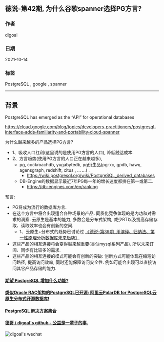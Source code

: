 ## 德说-第42期, 为什么谷歌spanner选择PG方言?         
            
### 作者            
digoal            
            
### 日期            
2021-10-14             
            
### 标签            
PostgreSQL , google , spanner     
            
----            
            
## 背景     
PostgreSQL has emerged as the “API” for operational databases  
  
https://cloud.google.com/blog/topics/developers-practitioners/postgresql-interface-adds-familiarity-and-portability-cloud-spanner  
  
为什么越来越多的产品选择PG方言?   
- 1、吸收人口红利(这里说的是使用PG方言的人口), 降低触达成本.    
- 2、方言趋势(使用PG方言的人口正在越来越多),   
    - pg, cockroachdb, yugabytedb, pg衍生品(pg-xc, gpdb, hawq, agensgraph, redshift, citus , ... ...) .   
        - https://wiki.postgresql.org/wiki/PostgreSQL_derived_databases  
    - DB-Engine的数据显示最近7年PG每一年的增长速度都排在第一或第二.   
        - https://db-engines.com/en/ranking   
  
预言:   
- PG将成为流行的数据库方言.   
- 在这个方言中将会出现适合各种场景的产品. 同质化竞争体现的是内功和对需求的洞察. 云原生是基本的能力, 多数会是分布式架构, 减少RT以及提高存储存取、读取效率也会有创新的空间.   
    - 1、云原生+分布式的趋势已讨论过 [《德说-第39期, 用演绎、归纳法、第一性原理分析数据库未来趋势》](../202110/20211012_01.md)    
- 这些产品的相互连接将会变得越来越重要(类似mysql系列产品). 所以未来订阅、同步有比较多的需求.   
- 这些产品的相互连接的模式可能会有创新的突破: 创新方式可能体现在缩短访问路径, 提高访问效率, 同时还能保障访问安全性.  例如可能会出现可以直接访问其它产品存储的能力.    
  
  
    
  
#### [期望 PostgreSQL 增加什么功能?](https://github.com/digoal/blog/issues/76 "269ac3d1c492e938c0191101c7238216")
  
  
#### [类似Oracle RAC架构的PostgreSQL已开源: 阿里云PolarDB for PostgreSQL云原生分布式开源数据库!](https://github.com/ApsaraDB/PolarDB-for-PostgreSQL "57258f76c37864c6e6d23383d05714ea")
  
  
#### [PostgreSQL 解决方案集合](https://yq.aliyun.com/topic/118 "40cff096e9ed7122c512b35d8561d9c8")
  
  
#### [德哥 / digoal's github - 公益是一辈子的事.](https://github.com/digoal/blog/blob/master/README.md "22709685feb7cab07d30f30387f0a9ae")
  
  
![digoal's wechat](../pic/digoal_weixin.jpg "f7ad92eeba24523fd47a6e1a0e691b59")
  
